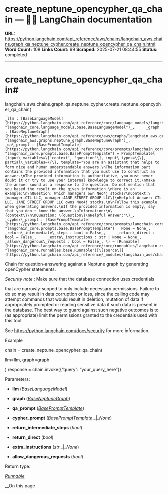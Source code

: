 # create_neptune_opencypher_qa_chain — 🦜🔗 LangChain  documentation

**URL:** https://python.langchain.com/api_reference/aws/chains/langchain_aws.chains.graph_qa.neptune_cypher.create_neptune_opencypher_qa_chain.html
**Word Count:** 108
**Links Count:** 99
**Scraped:** 2025-07-21 08:44:55
**Status:** completed

---

# create\_neptune\_opencypher\_qa\_chain\#

langchain\_aws.chains.graph\_qa.neptune\_cypher.create\_neptune\_opencypher\_qa\_chain\(

    _llm : [BaseLanguageModel](https://python.langchain.com/api_reference/core/language_models/langchain_core.language_models.base.BaseLanguageModel.html#langchain_core.language_models.base.BaseLanguageModel "langchain_core.language_models.base.BaseLanguageModel")_,     _graph : [BaseNeptuneGraph](https://python.langchain.com/api_reference/aws/graphs/langchain_aws.graphs.neptune_graph.BaseNeptuneGraph.html#langchain_aws.graphs.neptune_graph.BaseNeptuneGraph "langchain_aws.graphs.neptune_graph.BaseNeptuneGraph")_,     _qa\_prompt : [BasePromptTemplate](https://python.langchain.com/api_reference/core/prompts/langchain_core.prompts.base.BasePromptTemplate.html#langchain_core.prompts.base.BasePromptTemplate "langchain_core.prompts.base.BasePromptTemplate") = PromptTemplate\(input\_variables=\['context', 'question'\], input\_types=\{\}, partial\_variables=\{\}, template="You are an assistant that helps to form nice and human understandable answers.\nThe information part contains the provided information that you must use to construct an answer.\nThe provided information is authoritative, you must never doubt it or try to use your internal knowledge to correct it.\nMake the answer sound as a response to the question. Do not mention that you based the result on the given information.\nHere is an example:\n\nQuestion: Which managers own Neo4j stocks?\nContext:\[manager:CTL LLC, manager:JANE STREET GROUP LLC\]\nHelpful Answer: CTL LLC, JANE STREET GROUP LLC owns Neo4j stocks.\n\nFollow this example when generating answers.\nIf the provided information is empty, say that you don't know the answer.\nInformation:\n\{context\}\n\nQuestion: \{question\}\nHelpful Answer:"\)_,     _cypher\_prompt : [BasePromptTemplate](https://python.langchain.com/api_reference/core/prompts/langchain_core.prompts.base.BasePromptTemplate.html#langchain_core.prompts.base.BasePromptTemplate "langchain_core.prompts.base.BasePromptTemplate") | None = None_,     _return\_intermediate\_steps : bool = False_,     _return\_direct : bool = False_,     _extra\_instructions : str | None = None_,     _allow\_dangerous\_requests : bool = False_, \) → [Runnable](https://python.langchain.com/api_reference/core/runnables/langchain_core.runnables.base.Runnable.html#langchain_core.runnables.base.Runnable "langchain_core.runnables.base.Runnable")[\[source\]](https://python.langchain.com/api_reference/_modules/langchain_aws/chains/graph_qa/neptune_cypher.html#create_neptune_opencypher_qa_chain)\#     

Chain for question-answering against a Neptune graph by generating openCypher statements.

_Security note_ : Make sure that the database connection uses credentials     

that are narrowly-scoped to only include necessary permissions. Failure to do so may result in data corruption or loss, since the calling code may attempt commands that would result in deletion, mutation of data if appropriately prompted or reading sensitive data if such data is present in the database. The best way to guard against such negative outcomes is to \(as appropriate\) limit the permissions granted to the credentials used with this tool.

See <https://python.langchain.com/docs/security> for more information.

Example               

chain = create\_neptune\_opencypher\_qa\_chain\(     

llm=llm, graph=graph

\) response = chain.invoke\(\{“query”: “your\_query\_here”\}\)

Parameters:     

  * **llm** \([_BaseLanguageModel_](https://python.langchain.com/api_reference/core/language_models/langchain_core.language_models.base.BaseLanguageModel.html#langchain_core.language_models.base.BaseLanguageModel "langchain_core.language_models.base.BaseLanguageModel")\)

  * **graph** \([_BaseNeptuneGraph_](https://python.langchain.com/api_reference/aws/graphs/langchain_aws.graphs.neptune_graph.BaseNeptuneGraph.html#langchain_aws.graphs.neptune_graph.BaseNeptuneGraph "langchain_aws.graphs.neptune_graph.BaseNeptuneGraph")\)

  * **qa\_prompt** \([_BasePromptTemplate_](https://python.langchain.com/api_reference/core/prompts/langchain_core.prompts.base.BasePromptTemplate.html#langchain_core.prompts.base.BasePromptTemplate "langchain_core.prompts.base.BasePromptTemplate")\)

  * **cypher\_prompt** \([_BasePromptTemplate_](https://python.langchain.com/api_reference/core/prompts/langchain_core.prompts.base.BasePromptTemplate.html#langchain_core.prompts.base.BasePromptTemplate "langchain_core.prompts.base.BasePromptTemplate") _|__None_\)

  * **return\_intermediate\_steps** \(_bool_\)

  * **return\_direct** \(_bool_\)

  * **extra\_instructions** \(_str_ _|__None_\)

  * **allow\_dangerous\_requests** \(_bool_\)

Return type:     

[_Runnable_](https://python.langchain.com/api_reference/core/runnables/langchain_core.runnables.base.Runnable.html#langchain_core.runnables.base.Runnable "langchain_core.runnables.base.Runnable")

__On this page
